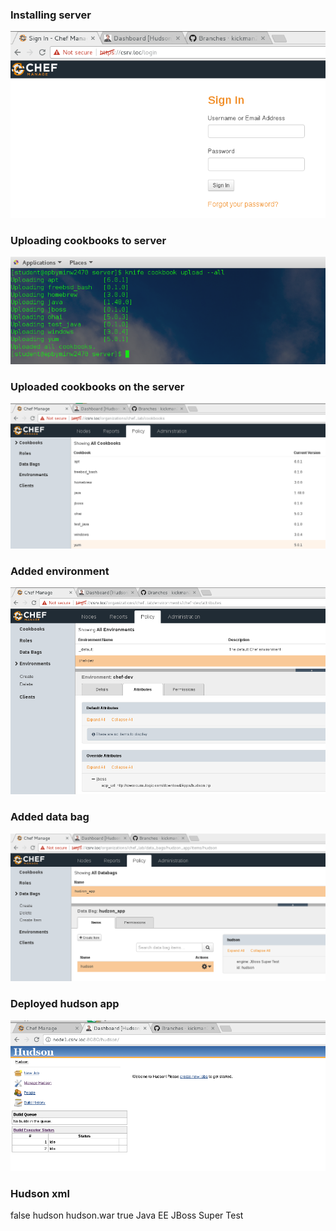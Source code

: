 ### Installing server
![image4](https://github.com/kickman2l/chef/blob/topic8/installed_server.png)
### Uploading cookbooks to server
![image4](https://github.com/kickman2l/chef/blob/topic8/uploading_cbks.png)
### Uploaded cookbooks on the server
![image4](https://github.com/kickman2l/chef/blob/topic8/uploaded_cbks.png)
### Added environment
![image4](https://github.com/kickman2l/chef/blob/topic8/environment.png)
### Added data bag
![image4](https://github.com/kickman2l/chef/blob/topic8/databag.png)
### Deployed hudson app
![image4](https://github.com/kickman2l/chef/blob/topic8/hudson.png)
### Hudson xml
<?xml version="1.0" encoding="UTF-8"?>
</cumulogic-app>
<single-vm>false</single-vm>
<application>
  <application-context>hudson</application-context>
  <jndi-name></jndi-name>
  <db-name></db-name>
  <db-type></db-type>
<application-file-name>hudson.war</application-file-name>
 <bind-global-services>true</bind-global-services>
</application>
 <services>
    <framework>
      <type>Java EE</type>
       <engine>JBoss Super Test</engine>
    </framework>
  </services>
</cumulogic-app>
